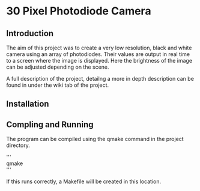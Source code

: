 # 30 Pixel Photodiode Camera

## Introduction
The aim of this project was to create a very low resolution, black and white camera using an array of photodiodes. Their values are output in real time to a screen where the image is displayed. Here the brightness of the image can be adjusted depending on the scene.  

A full description of the project, detailng a more in depth description can be found in under the wiki tab of the project.

## Installation


## Compling and Running
The program can be compiled using the qmake command in the project directory. 

'''  
qmake  
'''  

If this runs correctly, a Makefile will be created in this location.
